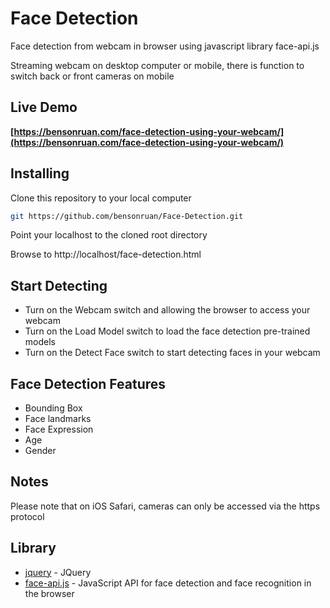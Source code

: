# Face Detection
Face detection from webcam in browser using javascript library face-api.js

Streaming webcam on desktop computer or mobile, there is function to switch back or front cameras on mobile 

## Live Demo
**[https://bensonruan.com/face-detection-using-your-webcam/](https://bensonruan.com/face-detection-using-your-webcam/)**

## Installing
Clone this repository to your local computer
``` bash
git https://github.com/bensonruan/Face-Detection.git
```
Point your localhost to the cloned root directory

Browse to http://localhost/face-detection.html 


## Start Detecting
* Turn on the Webcam switch and allowing the browser to access your webcam 
* Turn on the Load Model switch to load the face detection pre-trained models 
* Turn on the Detect Face switch to start detecting faces in your webcam

## Face Detection Features
* Bounding Box
* Face landmarks
* Face Expression
* Age
* Gender

## Notes
Please note that on iOS Safari, cameras can only be accessed via the https protocol 

## Library
* [jquery](https://code.jquery.com/jquery-3.3.1.min.js) - JQuery
* [face-api.js](https://github.com/justadudewhohacks/face-api.js) - JavaScript API for face detection and face recognition in the browser
